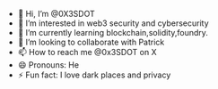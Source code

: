 - 👋 Hi, I’m @0X3SDOT
- 👀 I’m interested in web3 security and cybersecurity
- 🌱 I’m currently learning blockchain,solidity,foundry.
- 💞️ I’m looking to collaborate with Patrick
- 📫 How to reach me @0x3SDOT on X
- 😄 Pronouns: He
- ⚡ Fun fact: I love dark places and privacy

<!---
0X3SDOT/0X3SDOT is a ✨ special ✨ repository because its `README.md` (this file) appears on your GitHub profile.
You can click the Preview link to take a look at your changes.
--->
